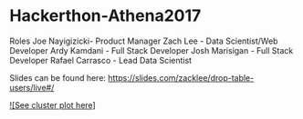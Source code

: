 # Hackerthon-Athena2017

Roles
Joe Nayigizicki- Product Manager
Zach Lee - Data Scientist/Web Developer
Ardy Kamdani - Full Stack Developer
Josh Marisigan - Full Stack Developer
Rafael Carrasco - Lead Data Scientist


Slides can be found here:
https://slides.com/zacklee/drop-table-users/live#/

[![See cluster plot here]](https://plot.ly/~erdos2n/0.embed)
